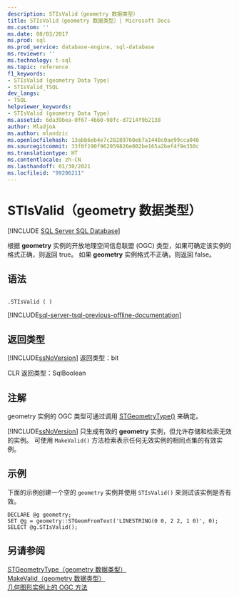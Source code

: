 ```yaml
---
description: STIsValid（geometry 数据类型）
title: STIsValid（geometry 数据类型）| Microsoft Docs
ms.custom: ''
ms.date: 08/03/2017
ms.prod: sql
ms.prod_service: database-engine, sql-database
ms.reviewer: ''
ms.technology: t-sql
ms.topic: reference
f1_keywords:
- STIsValid (geometry Data Type)
- STIsValid_TSQL
dev_langs:
- TSQL
helpviewer_keywords:
- STIsValid (geometry Data Type)
ms.assetid: 6da39bea-0f67-4660-98fc-d7214f9b2138
author: MladjoA
ms.author: mlandzic
ms.openlocfilehash: 13abb6eb4e7c28289760eb7a1440c0ae99cca046
ms.sourcegitcommit: 33f0f190f962059826e002be165a2bef4f9e350c
ms.translationtype: HT
ms.contentlocale: zh-CN
ms.lasthandoff: 01/30/2021
ms.locfileid: "99206211"
---
```

# <a name="stisvalid-geometry-data-type"></a>STIsValid（geometry 数据类型）
[!INCLUDE [SQL Server SQL Database](../../includes/applies-to-version/sql-asdb.md)]

根据 **geometry** 实例的开放地理空间信息联盟 (OGC) 类型，如果可确定该实例的格式正确，则返回 true。 如果 **geometry** 实例格式不正确，则返回 false。
  
## <a name="syntax"></a>语法  
  
```  
  
.STIsValid ( )  
```  
  
[!INCLUDE[sql-server-tsql-previous-offline-documentation](../../includes/sql-server-tsql-previous-offline-documentation.md)]

## <a name="return-types"></a>返回类型
 [!INCLUDE[ssNoVersion](../../includes/ssnoversion-md.md)] 返回类型：bit  
  
 CLR 返回类型：SqlBoolean  
  
## <a name="remarks"></a>注解  
 geometry 实例的 OGC 类型可通过调用 [STGeometryType()](../../t-sql/spatial-geometry/stgeometrytype-geometry-data-type.md) 来确定。  
  
 [!INCLUDE[ssNoVersion](../../includes/ssnoversion-md.md)] 只生成有效的 **geometry** 实例，但允许存储和检索无效的实例。 可使用 `MakeValid()` 方法检索表示任何无效实例的相同点集的有效实例。  
  
## <a name="examples"></a>示例  
 下面的示例创建一个空的 `geometry` 实例并使用 `STIsValid()` 来测试该实例是否有效。  
  
```  
DECLARE @g geometry;  
SET @g = geometry::STGeomFromText('LINESTRING(0 0, 2 2, 1 0)', 0);  
SELECT @g.STIsValid();  
```  
  
## <a name="see-also"></a>另请参阅  
 [STGeometryType（geometry 数据类型）](../../t-sql/spatial-geometry/stgeometrytype-geometry-data-type.md)   
 [MakeValid（geometry 数据类型）](../../t-sql/spatial-geometry/makevalid-geometry-data-type.md)   
 [几何图形实例上的 OGC 方法](../../t-sql/spatial-geometry/ogc-methods-on-geometry-instances.md)  
  
  

